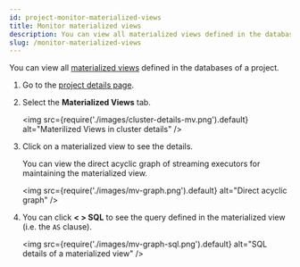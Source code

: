 ```yaml
---
id: project-monitor-materialized-views
title: Monitor materialized views
description: You can view all materialized views defined in the databases of a project.
slug: /monitor-materialized-views
---
```


You can view all [materialized views](/docs/current/key-concepts/#materialized-views) defined in the databases of a project.

1. Go to the [project details page](project-check-status-and-metrics.md#check-project-details).

2. Select the **Materialized Views** tab.

    <img
    src={require('./images/cluster-details-mv.png').default}
    alt="Materilized Views in cluster details"
    />
    
3. Click on a materialized view to see the details.

    You can view the direct acyclic graph of streaming executors for maintaining the materialized view. 

    <img
    src={require('./images/mv-graph.png').default}
    alt="Direct acyclic graph"
    />

4. You can click **< \> SQL** to see the query defined in the materialized view (i.e. the `AS` clause).

    <img
    src={require('./images/mv-graph-sql.png').default}
    alt="SQL details of a materialized view"
    />